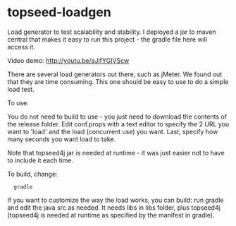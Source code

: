 # topseed-loadgen
Load generator to test scalability and stability. I deployed a jar to maven central that makes it easy to run this project - the gradle file here will access it.

Video demo: http://youtu.be/aJifYGIVScw


There are several load generators out there, such as jMeter. We found out that they are time consuming. This one should be easy to use to do a simple load test.


To use:

You do not need to build to use - you just need to download the contents of the release folder.
Edit conf.props with a text editor to specify the 2 URL you want to 'load' and the load (concurrent use) you want.
Last, specify how many seconds you want load to take.

Note that topseed4j jar is needed at runtime - it was just easier not to have to include it each time.


To build, change:

      gradle

If you want to customize the way the load works, you can build: run gradle and edit the java src as needed. It needs libs in libs folder, plus topseed4j (topseed4j is needed at runtime as specified by the manifest in gradle).





